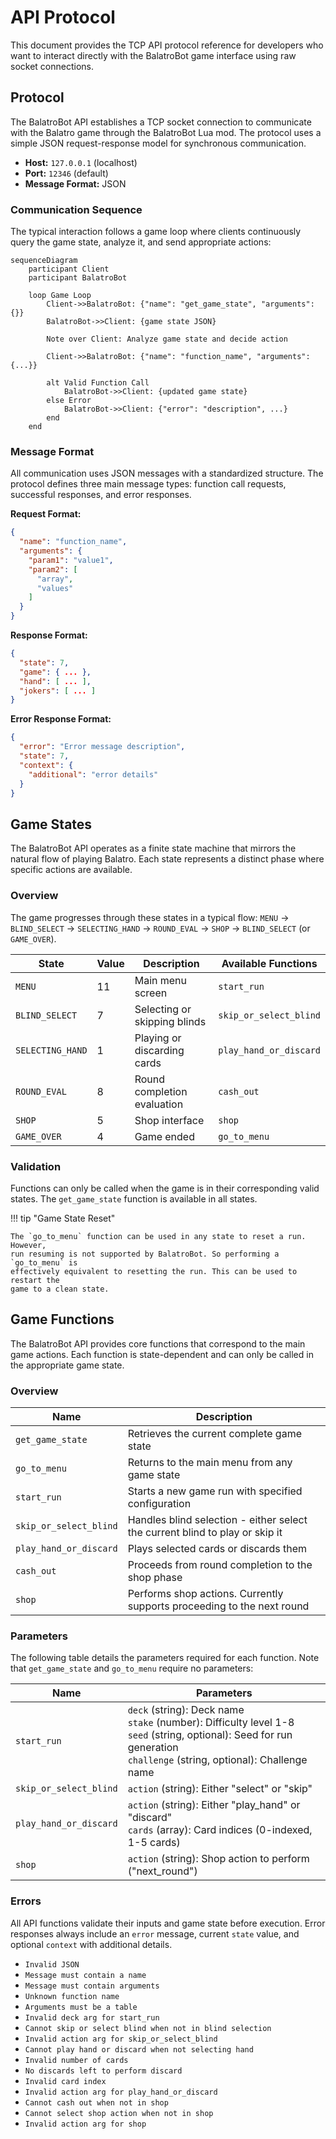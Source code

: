 # API Protocol

This document provides the TCP API protocol reference for developers who want to interact directly with the BalatroBot game interface using raw socket connections.

## Protocol

The BalatroBot API establishes a TCP socket connection to communicate with the Balatro game through the BalatroBot Lua mod. The protocol uses a simple JSON request-response model for synchronous communication.

- **Host:** `127.0.0.1` (localhost)
- **Port:** `12346` (default)
- **Message Format:** JSON

### Communication Sequence

The typical interaction follows a game loop where clients continuously query the game state, analyze it, and send appropriate actions:

```mermaid
sequenceDiagram
    participant Client
    participant BalatroBot

    loop Game Loop
        Client->>BalatroBot: {"name": "get_game_state", "arguments": {}}
        BalatroBot->>Client: {game state JSON}

        Note over Client: Analyze game state and decide action

        Client->>BalatroBot: {"name": "function_name", "arguments": {...}}

        alt Valid Function Call
            BalatroBot->>Client: {updated game state}
        else Error
            BalatroBot->>Client: {"error": "description", ...}
        end
    end
```

### Message Format

All communication uses JSON messages with a standardized structure. The protocol defines three main message types: function call requests, successful responses, and error responses.

**Request Format:**

```json
{
  "name": "function_name",
  "arguments": {
    "param1": "value1",
    "param2": [
      "array",
      "values"
    ]
  }
}
```

**Response Format:**

```json
{
  "state": 7,
  "game": { ... },
  "hand": [ ... ],
  "jokers": [ ... ]
}
```

**Error Response Format:**

```json
{
  "error": "Error message description",
  "state": 7,
  "context": {
    "additional": "error details"
  }
}
```

## Game States

The BalatroBot API operates as a finite state machine that mirrors the natural flow of playing Balatro. Each state represents a distinct phase where specific actions are available.

### Overview

The game progresses through these states in a typical flow: `MENU` → `BLIND_SELECT` → `SELECTING_HAND` → `ROUND_EVAL` → `SHOP` → `BLIND_SELECT` (or `GAME_OVER`).

| State | Value | Description | Available Functions |
| ---------------- | ----- | ---------------------------- | ---------------------- |
| `MENU` | 11 | Main menu screen | `start_run` |
| `BLIND_SELECT` | 7 | Selecting or skipping blinds | `skip_or_select_blind` |
| `SELECTING_HAND` | 1 | Playing or discarding cards | `play_hand_or_discard` |
| `ROUND_EVAL` | 8 | Round completion evaluation | `cash_out` |
| `SHOP` | 5 | Shop interface | `shop` |
| `GAME_OVER` | 4 | Game ended | `go_to_menu` |

### Validation

Functions can only be called when the game is in their corresponding valid states. The `get_game_state` function is available in all states.

!!! tip "Game State Reset"

    The `go_to_menu` function can be used in any state to reset a run. However,
    run resuming is not supported by BalatroBot. So performing a `go_to_menu` is
    effectively equivalent to resetting the run. This can be used to restart the
    game to a clean state.

## Game Functions

The BalatroBot API provides core functions that correspond to the main game actions. Each function is state-dependent and can only be called in the appropriate game state.

### Overview

| Name | Description |
| ---------------------- | ---------------------------------------------------------------------------- |
| `get_game_state` | Retrieves the current complete game state |
| `go_to_menu` | Returns to the main menu from any game state |
| `start_run` | Starts a new game run with specified configuration |
| `skip_or_select_blind` | Handles blind selection - either select the current blind to play or skip it |
| `play_hand_or_discard` | Plays selected cards or discards them |
| `cash_out` | Proceeds from round completion to the shop phase |
| `shop` | Performs shop actions. Currently supports proceeding to the next round |

### Parameters

The following table details the parameters required for each function. Note that `get_game_state` and `go_to_menu` require no parameters:

| Name | Parameters |
| ---------------------- | ---------------------------------------------------------------------------------------------------------------------------------------------------------------------------- |
| `start_run` | `deck` (string): Deck name<br>`stake` (number): Difficulty level 1-8<br>`seed` (string, optional): Seed for run generation<br>`challenge` (string, optional): Challenge name |
| `skip_or_select_blind` | `action` (string): Either "select" or "skip" |
| `play_hand_or_discard` | `action` (string): Either "play_hand" or "discard"<br>`cards` (array): Card indices (0-indexed, 1-5 cards) |
| `shop` | `action` (string): Shop action to perform ("next_round") |

### Errors

All API functions validate their inputs and game state before execution. Error responses always include an `error` message, current `state` value, and optional `context` with additional details.

- `Invalid JSON`
- `Message must contain a name`
- `Message must contain arguments`
- `Unknown function name`
- `Arguments must be a table`
- `Invalid deck arg for start_run`
- `Cannot skip or select blind when not in blind selection`
- `Invalid action arg for skip_or_select_blind`
- `Cannot play hand or discard when not selecting hand`
- `Invalid number of cards`
- `No discards left to perform discard`
- `Invalid card index`
- `Invalid action arg for play_hand_or_discard`
- `Cannot cash out when not in shop`
- `Cannot select shop action when not in shop`
- `Invalid action arg for shop`
